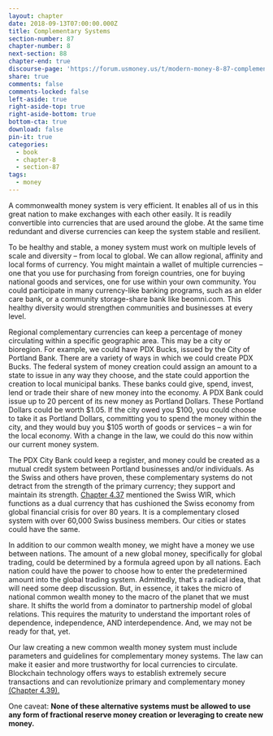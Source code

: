 ```yaml
---
layout: chapter
date: 2018-09-13T07:00:00.000Z
title: Complementary Systems
section-number: 87
chapter-number: 8
next-section: 88
chapter-end: true
discourse-page: 'https://forum.usmoney.us/t/modern-money-8-87-complementary-systems/'
share: true
comments: false
comments-locked: false
left-aside: true
right-aside-top: true
right-aside-bottom: true
bottom-cta: true
download: false
pin-it: true
categories:
  - book
  - chapter-8
  - section-87
tags:
  - money
---
```

A commonwealth money system is very efficient. It enables all of us in
this great nation to make exchanges with each other easily. It is readily convertible into currencies that are used around the globe. At the
same time redundant and diverse currencies can keep the system stable
and resilient.

To be healthy and stable, a money system must work on multiple levels
of scale and diversity – from local to global. We can allow regional, affinity and local forms of currency. You might maintain a wallet of multiple
currencies – one that you use for purchasing from foreign countries,
one for buying national goods and services, one for use within your
own community. You could participate in many currency-like banking
programs, such as an elder care bank, or a community storage-share bank
like beomni.com. This healthy diversity would strengthen communities and businesses at every level.

Regional complementary currencies can keep a percentage of money
circulating within a specific geographic area. This may be a city or bioregion. For example, we could have PDX Bucks, issued by the City of
Portland Bank. There are a variety of ways in which we could create PDX
Bucks. The federal system of money creation could assign an amount to
a state to issue in any way they choose, and the state could apportion
the creation to local municipal banks. These banks could give, spend,
invest, lend or trade their share of new money into the economy. A
PDX Bank could issue up to 20 percent of its new money as Portland
Dollars. These Portland Dollars could be worth $1.05. If the city owed
you $100, you could choose to take it as Portland Dollars, committing
you to spend the money within the city, and they would buy you $105
worth of goods or services – a win for the local economy. With a change
in the law, we could do this now within our current money system.

The PDX City Bank could keep a register, and money could be created
as a mutual credit system between Portland businesses and/or individuals. As the Swiss and others have proven, these complementary
systems do not detract from the strength of the primary currency; they
support and maintain its strength. [Chapter 4.37](https://usmoney.us/book/chapter-4/section-37) mentioned the Swiss
WIR, which functions as a dual currency that has cushioned the Swiss
economy from global financial crisis for over 80 years. It is a complementary closed system with over 60,000 Swiss business members. Our
cities or states could have the same.

In addition to our common wealth money, we might have a money we
use between nations. The amount of a new global money, specifically
for global trading, could be determined by a formula agreed upon by
all nations. Each nation could have the power to choose how to enter
the predetermined amount into the global trading system. Admittedly,
that’s a radical idea, that will need some deep discussion. But, in essence,
it takes the micro of national common wealth money to the macro of
the planet that we must share. It shifts the world from a dominator to
partnership model of global relations. This requires the maturity to
understand the important roles of dependence, independence, AND
interdependence. And, we may not be ready for that, yet.

Our law creating a new common wealth money system must include
parameters and guidelines for complementary money systems. The law
can make it easier and more trustworthy for local currencies to circulate. Blockchain technology offers ways to establish extremely secure
transactions and can revolutionize primary and complementary money
[(Chapter 4.39).](https://usmoney.us/book/chapter-4/section-39)

One caveat: **None of these alternative systems must be allowed to
use any form of fractional reserve money creation or leveraging to
create new money.**
